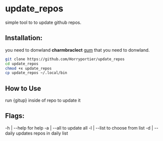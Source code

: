 # update_repos

simple tool to to update github repos.

## Installation: 
you need  to donwland **charmbraclect** [gum](https://github.com/charmbracelet/gum) that you need to donwland.
```bash 
git clone https://github.com/Horryportier/update_repos
cd update_repos
chmod +x update_repos
cp update_repos ~/.local/bin
```
        
## How to Use
run {gitup} inside of repo to update it

## Flags:
-h | --help for help
-a | --all to update all
-l | --list to choose from list
-d | --daily updates repos in daily list
